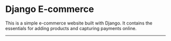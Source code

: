 # Django E-commerce

This is a simple e-commerce website built with Django. It contains the essentials for adding products and capturing payments
online.

---
